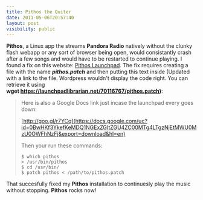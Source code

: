```yaml
---
title: Pithos the Quiter
date: 2011-05-06T20:57:40
layout: post
visibility: public
---
```


**Pithos**, a Linux app the streams **Pandora Radio** natively without the clunky flash webapp or any sort of browser being open, would consistantly crash after a few songs and would have to be restarted to continue playing. I found a fix on this website: [Pithos Launchpad](https://bugs.launchpad.net/pithos/+bug/705271). The fix requires creating a file with the name **_pithos.patch_** and then putting this text inside (Updated with a link to the file. Wordpress wouldn't display the code right. You can retrieve it using **wget https://launchpadlibrarian.net/70116767/pithos.patch)**:

> [](https://launchpadlibrarian.net/70116767/pithos.patch)
>
> Here is also a Google Docs link just incase the launchpad every goes down:
>
> [http://goo.gl/r7YCq](https://docs.google.com/uc?id=0BwHKf3YkefKeMDQ1NGExZGItZGU4ZC00MTg4LTgzNjEtMWU0MzU0OWFhNzFj&export=download&hl=en)
>
> Then your run these commands:
>
>     $ which pithos
>     > /usr/bin/pithos
>     $ cd /usr/bin/
>     $ patch pithos < /path/to/pithos.patch

That succesfully fixed my **Pithos** installation to continuesly play the music without stopping. **Pithos** rocks now!
